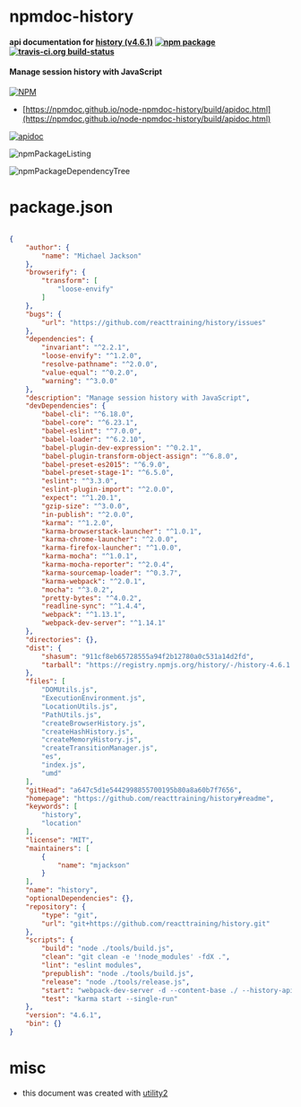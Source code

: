 # npmdoc-history

#### api documentation for  [history (v4.6.1)](https://github.com/reacttraining/history#readme)  [![npm package](https://img.shields.io/npm/v/npmdoc-history.svg?style=flat-square)](https://www.npmjs.org/package/npmdoc-history) [![travis-ci.org build-status](https://api.travis-ci.org/npmdoc/node-npmdoc-history.svg)](https://travis-ci.org/npmdoc/node-npmdoc-history)

#### Manage session history with JavaScript

[![NPM](https://nodei.co/npm/history.png?downloads=true&downloadRank=true&stars=true)](https://www.npmjs.com/package/history)

- [https://npmdoc.github.io/node-npmdoc-history/build/apidoc.html](https://npmdoc.github.io/node-npmdoc-history/build/apidoc.html)

[![apidoc](https://npmdoc.github.io/node-npmdoc-history/build/screenCapture.buildCi.browser.%252Ftmp%252Fbuild%252Fapidoc.html.png)](https://npmdoc.github.io/node-npmdoc-history/build/apidoc.html)

![npmPackageListing](https://npmdoc.github.io/node-npmdoc-history/build/screenCapture.npmPackageListing.svg)

![npmPackageDependencyTree](https://npmdoc.github.io/node-npmdoc-history/build/screenCapture.npmPackageDependencyTree.svg)



# package.json

```json

{
    "author": {
        "name": "Michael Jackson"
    },
    "browserify": {
        "transform": [
            "loose-envify"
        ]
    },
    "bugs": {
        "url": "https://github.com/reacttraining/history/issues"
    },
    "dependencies": {
        "invariant": "^2.2.1",
        "loose-envify": "^1.2.0",
        "resolve-pathname": "^2.0.0",
        "value-equal": "^0.2.0",
        "warning": "^3.0.0"
    },
    "description": "Manage session history with JavaScript",
    "devDependencies": {
        "babel-cli": "^6.18.0",
        "babel-core": "^6.23.1",
        "babel-eslint": "^7.0.0",
        "babel-loader": "^6.2.10",
        "babel-plugin-dev-expression": "^0.2.1",
        "babel-plugin-transform-object-assign": "^6.8.0",
        "babel-preset-es2015": "^6.9.0",
        "babel-preset-stage-1": "^6.5.0",
        "eslint": "^3.3.0",
        "eslint-plugin-import": "^2.0.0",
        "expect": "^1.20.1",
        "gzip-size": "^3.0.0",
        "in-publish": "^2.0.0",
        "karma": "^1.2.0",
        "karma-browserstack-launcher": "^1.0.1",
        "karma-chrome-launcher": "^2.0.0",
        "karma-firefox-launcher": "^1.0.0",
        "karma-mocha": "^1.0.1",
        "karma-mocha-reporter": "^2.0.4",
        "karma-sourcemap-loader": "^0.3.7",
        "karma-webpack": "^2.0.1",
        "mocha": "^3.0.2",
        "pretty-bytes": "^4.0.2",
        "readline-sync": "^1.4.4",
        "webpack": "^1.13.1",
        "webpack-dev-server": "^1.14.1"
    },
    "directories": {},
    "dist": {
        "shasum": "911cf8eb65728555a94f2b12780a0c531a14d2fd",
        "tarball": "https://registry.npmjs.org/history/-/history-4.6.1.tgz"
    },
    "files": [
        "DOMUtils.js",
        "ExecutionEnvironment.js",
        "LocationUtils.js",
        "PathUtils.js",
        "createBrowserHistory.js",
        "createHashHistory.js",
        "createMemoryHistory.js",
        "createTransitionManager.js",
        "es",
        "index.js",
        "umd"
    ],
    "gitHead": "a647c5d1e5442998855700195b80a8a60b7f7656",
    "homepage": "https://github.com/reacttraining/history#readme",
    "keywords": [
        "history",
        "location"
    ],
    "license": "MIT",
    "maintainers": [
        {
            "name": "mjackson"
        }
    ],
    "name": "history",
    "optionalDependencies": {},
    "repository": {
        "type": "git",
        "url": "git+https://github.com/reacttraining/history.git"
    },
    "scripts": {
        "build": "node ./tools/build.js",
        "clean": "git clean -e '!node_modules' -fdX .",
        "lint": "eslint modules",
        "prepublish": "node ./tools/build.js",
        "release": "node ./tools/release.js",
        "start": "webpack-dev-server -d --content-base ./ --history-api-fallback --inline modules/index.js",
        "test": "karma start --single-run"
    },
    "version": "4.6.1",
    "bin": {}
}
```



# misc
- this document was created with [utility2](https://github.com/kaizhu256/node-utility2)
